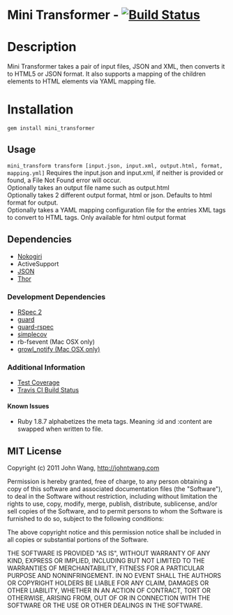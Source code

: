 # Mini Transformer - [![Build Status](https://secure.travis-ci.org/jwang/mini_transformer.png)](http://travis-ci.org/jwang/mini_transformer)

# Description
Mini Transformer takes a pair of input files, JSON and XML, then converts it to HTML5 or JSON format. It also supports a mapping of the children elements to HTML elements via YAML mapping file.

# Installation
`gem install mini_transformer`

## Usage
`mini_transform transform [input.json, input.xml, output.html, format, mapping.yml]`
Requires the input.json and input.xml, if neither is provided or found, a File Not Found error will occur.  
Optionally takes an output file name such as output.html  
Optionally takes 2 different output format, html or json. Defaults to html format for output.  
Optionally takes a YAML mapping configuration file for the entries XML tags to convert to HTML tags. Only available for html output format

## Dependencies
* [Nokogiri](nokogiri.org)
* ActiveSupport
* [JSON](http://flori.github.com/json)
* [Thor](https://github.com/wycats/thor)

### Development Dependencies
* [RSpec 2](https://www.relishapp.com/rspec)
* [guard](https://github.com/guard/guard)
* [guard-rspec](https://github.com/guard/guard-rspec)
* [simplecov](https://github.com/colszowka/simplecov)
* rb-fsevent (Mac OSX only)
* [growl_notify (Mac OSX only)](https://github.com/scottdavis/growl_notify)

### Additional Information
* [Test Coverage](http://johntwang.com/mini_transformer/coverage)
* [Travis CI Build Status](http://travis-ci.org/jwang/mini_transformer)


#### Known Issues
* Ruby 1.8.7 alphabetizes the meta tags. Meaning :id and :content are swapped when written to file.


## MIT License
Copyright (c) 2011 John Wang, http://johntwang.com

Permission is hereby granted, free of charge, to any person obtaining
a copy of this software and associated documentation files (the
"Software"), to deal in the Software without restriction, including
without limitation the rights to use, copy, modify, merge, publish,
distribute, sublicense, and/or sell copies of the Software, and to
permit persons to whom the Software is furnished to do so, subject to
the following conditions:

The above copyright notice and this permission notice shall be
included in all copies or substantial portions of the Software.

THE SOFTWARE IS PROVIDED "AS IS", WITHOUT WARRANTY OF ANY KIND,
EXPRESS OR IMPLIED, INCLUDING BUT NOT LIMITED TO THE WARRANTIES OF
MERCHANTABILITY, FITNESS FOR A PARTICULAR PURPOSE AND
NONINFRINGEMENT. IN NO EVENT SHALL THE AUTHORS OR COPYRIGHT HOLDERS BE
LIABLE FOR ANY CLAIM, DAMAGES OR OTHER LIABILITY, WHETHER IN AN ACTION
OF CONTRACT, TORT OR OTHERWISE, ARISING FROM, OUT OF OR IN CONNECTION
WITH THE SOFTWARE OR THE USE OR OTHER DEALINGS IN THE SOFTWARE.